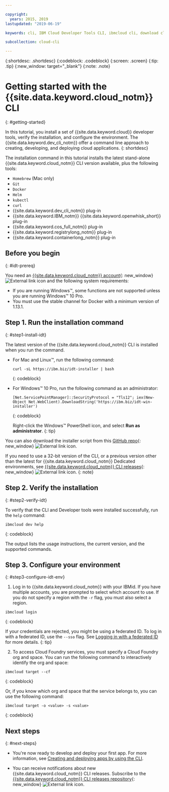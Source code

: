 ```yaml
---

copyright:
  years: 2015, 2019
lastupdated: "2019-06-19"

keywords: cli, IBM Cloud Developer Tools CLI, ibmcloud cli, download cli, ibmcloud dev, cloud cli, dev plugin, dev plug-in, cloud command line, developer tools, dev tools, install cloud cli, getting started cli

subcollection: cloud-cli

---
```


{:shortdesc: .shortdesc}
{:codeblock: .codeblock}
{:screen: .screen}
{:tip: .tip}
{:new_window: target="_blank"}
{:note: .note}

# Getting started with the {{site.data.keyword.cloud_notm}} CLI
{: #getting-started}

In this tutorial, you install a set of {{site.data.keyword.cloud}} developer tools, verify the installation, and configure the environment. The {{site.data.keyword.dev_cli_notm}} offer a command line approach to creating, developing, and deploying cloud applications.
{: shortdesc}

The installation command in this tutorial installs the latest stand-alone {{site.data.keyword.cloud_notm}} CLI version available, plus the following tools:

* `Homebrew` (Mac only)
* `Git`
* `Docker`
* `Helm`
* `kubectl`
* `curl`
* {{site.data.keyword.dev_cli_notm}} plug-in
* {{site.data.keyword.IBM_notm}} {{site.data.keyword.openwhisk_short}} plug-in
* {{site.data.keyword.cos_full_notm}} plug-in
* {{site.data.keyword.registrylong_notm}} plug-in
* {{site.data.keyword.containerlong_notm}} plug-in

## Before you begin
{: #idt-prereq}

You need an [{{site.data.keyword.cloud_notm}} account](https://cloud.ibm.com/){: new_window} ![External link icon](../icons/launch-glyph.svg "External link icon") and the following system requirements:

* If you are running Windows&trade;, some functions are not supported unless you are running Windows&trade; 10 Pro.
* You must use the stable channel for Docker with a minimum version of 1.13.1.

## Step 1. Run the installation command
{: #step1-install-idt}

The latest version of the {{site.data.keyword.cloud_notm}} CLI is installed when you run the command.

* For Mac and Linux&trade;, run the following command:
  ```
  curl -sL https://ibm.biz/idt-installer | bash
  ```
  {: codeblock}

* For Windows&trade; 10 Pro, run the following command as an administrator:
  ```
  [Net.ServicePointManager]::SecurityProtocol = "Tls12"; iex(New-Object Net.WebClient).DownloadString('https://ibm.biz/idt-win-installer')
  ```
  {: codeblock}

  Right-click the Windows&trade; PowerShell icon, and select **Run as administrator**.
  {: tip}

You can also download the installer script from this [GitHub repo](https://github.com/IBM-Cloud/ibm-cloud-developer-tools){: new_window} ![External link icon](../icons/launch-glyph.svg "External link icon").

If you need to use a 32-bit version of the CLI, or a previous version other than the latest for {{site.data.keyword.cloud_notm}} Dedicated environments, see [{{site.data.keyword.cloud_notm}} CLI releases](https://github.com/IBM-Cloud/ibm-cloud-cli-release/releases/){: new_window} ![External link icon](../icons/launch-glyph.svg "External link icon").
{: note}

## Step 2. Verify the installation
{: #step2-verify-idt}

To verify that the CLI and Developer tools were installed successfully, run the `help` command:
```
ibmcloud dev help
```
{: codeblock}

The output lists the usage instructions, the current version, and the supported commands.

## Step 3. Configure your environment
{: #step3-configure-idt-env}

1. Log in to {{site.data.keyword.cloud_notm}} with your IBMid. If you have multiple accounts, you are prompted to select which account to use. If you do not specify a region with the `-r` flag, you must also select a region.
  ```
  ibmcloud login
  ```
  {: codeblock}
  
  If your credentials are rejected, you might be using a federated ID. To log in with a federated ID, use the `--sso` flag. See [Logging in with a federated ID](/docs/iam/federated_id?topic=iam-federated_id#federated_id) for more details.
  {: tip}

2. To access Cloud Foundry services, you must specify a Cloud Foundry org and space. You can run the following command to interactively identify the org and space:
  ```
  ibmcloud target --cf
  ```
  {: codeblock}

  Or, if you know which org and space that the service belongs to, you can use the following command:
  ```
  ibmcloud target -o <value> -s <value>
  ```
  {: codeblock}

## Next steps
{: #next-steps}

* You're now ready to develop and deploy your first app. For more information, see [Creating and deploying apps by using the CLI](/docs/apps?topic=creating-apps-create-deploy-app-cli#create-deploy-app-cli).

* You can receive notifications about new {{site.data.keyword.cloud_notm}} CLI releases. Subscribe to the [{{site.data.keyword.cloud_notm}} CLI releases repository](https://github.com/IBM-Cloud/ibm-cloud-cli-release/releases/){: new_window} ![External link icon](../icons/launch-glyph.svg "External link icon").
